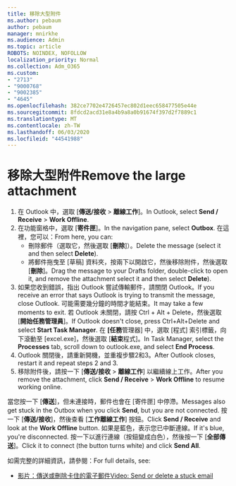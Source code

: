 ```yaml
---
title: 移除大型附件
ms.author: pebaum
author: pebaum
manager: mnirkhe
ms.audience: Admin
ms.topic: article
ROBOTS: NOINDEX, NOFOLLOW
localization_priority: Normal
ms.collection: Adm_O365
ms.custom:
- "2713"
- "9000768"
- "9002385"
- "4645"
ms.openlocfilehash: 382ce7702e4726457ec802d1eec658477505e44e
ms.sourcegitcommit: 8fdcd2acd31e8a4b9a8a0b91674f397d2f7889c1
ms.translationtype: MT
ms.contentlocale: zh-TW
ms.lasthandoff: 06/03/2020
ms.locfileid: "44541988"
---
```

# <a name="remove-the-large-attachment"></a><span data-ttu-id="d17f6-102">移除大型附件</span><span class="sxs-lookup"><span data-stu-id="d17f6-102">Remove the large attachment</span></span>

1. <span data-ttu-id="d17f6-103">在 Outlook 中，選取 [**傳送/接收**  >  **離線工作**]。</span><span class="sxs-lookup"><span data-stu-id="d17f6-103">In Outlook, select **Send / Receive** > **Work Offline**.</span></span> 
2. <span data-ttu-id="d17f6-104">在功能窗格中，選取 [**寄件匣**]。</span><span class="sxs-lookup"><span data-stu-id="d17f6-104">In the navigation pane, select **Outbox**.</span></span> <span data-ttu-id="d17f6-105">在這裡，您可以：</span><span class="sxs-lookup"><span data-stu-id="d17f6-105">From here, you can:</span></span> 
    - <span data-ttu-id="d17f6-106">刪除郵件（選取它，然後選取 [**刪除**]）。</span><span class="sxs-lookup"><span data-stu-id="d17f6-106">Delete the message (select it and then select **Delete**).</span></span>
    - <span data-ttu-id="d17f6-107">將郵件拖曳至 [草稿] 資料夾，按兩下以開啟它，然後移除附件，然後選取 [**刪除**]。</span><span class="sxs-lookup"><span data-stu-id="d17f6-107">Drag the message to your Drafts folder, double-click to open it, and remove the attachment select it and then select **Delete**).</span></span>
3. <span data-ttu-id="d17f6-108">如果您收到錯誤，指出 Outlook 嘗試傳輸郵件，請關閉 Outlook。</span><span class="sxs-lookup"><span data-stu-id="d17f6-108">If you receive an error that says Outlook is trying to transmit the message, close Outlook.</span></span> <span data-ttu-id="d17f6-109">可能需要幾分鐘的時間才能結束。</span><span class="sxs-lookup"><span data-stu-id="d17f6-109">It may take a few moments to exit.</span></span> <span data-ttu-id="d17f6-110">若 Outlook 未關閉，請按 Ctrl + Alt + Delete，然後選取 [**開始任務管理員**]。</span><span class="sxs-lookup"><span data-stu-id="d17f6-110">If Outlook doesn't close, press Ctrl+Alt+Delete and select **Start Task Manager**.</span></span> <span data-ttu-id="d17f6-111">在 **[任務**管理器] 中，選取 [程式] 索引標籤，向下滾動至 [excel.exe]，然後選取 [**結束**程式]。</span><span class="sxs-lookup"><span data-stu-id="d17f6-111">In Task Manager, select the **Processes** tab, scroll down to outlook.exe, and select **End Process**.</span></span>
4. <span data-ttu-id="d17f6-112">Outlook 關閉後，請重新開機，並重複步驟2和3。</span><span class="sxs-lookup"><span data-stu-id="d17f6-112">After Outlook closes, restart it and repeat steps 2 and 3.</span></span> 
5. <span data-ttu-id="d17f6-113">移除附件後，請按一下 [**傳送/接收**  >  **離線工作**] 以繼續線上工作。</span><span class="sxs-lookup"><span data-stu-id="d17f6-113">After you remove the attachment, click **Send / Receive** > **Work Offline** to resume working online.</span></span> 

<span data-ttu-id="d17f6-114">當您按一下 [**傳送**]，但未連接時，郵件也會在 [寄件匣] 中停滯。</span><span class="sxs-lookup"><span data-stu-id="d17f6-114">Messages also get stuck in the Outbox when you click **Send**, but you are not connected.</span></span> <span data-ttu-id="d17f6-115">按一下 [**傳送/接收**]，然後查看 [**工作離線工作**] 按鈕。</span><span class="sxs-lookup"><span data-stu-id="d17f6-115">Click **Send / Receive** and look at the **Work Offline** button.</span></span> <span data-ttu-id="d17f6-116">如果是藍色，表示您已中斷連線。</span><span class="sxs-lookup"><span data-stu-id="d17f6-116">If it's blue, you're disconnected.</span></span> <span data-ttu-id="d17f6-117">按一下以進行連線（按鈕變成白色），然後按一下 [**全部傳送**]。</span><span class="sxs-lookup"><span data-stu-id="d17f6-117">Click it to connect (the button turns white) and click **Send All**.</span></span>
 
 <span data-ttu-id="d17f6-118">如需完整的詳細資訊，請參閱：</span><span class="sxs-lookup"><span data-stu-id="d17f6-118">For full details, see:</span></span>
- [<span data-ttu-id="d17f6-119">影片：傳送或刪除卡住的電子郵件</span><span class="sxs-lookup"><span data-stu-id="d17f6-119">Video: Send or delete a stuck email</span></span>](https://support.office.com/article/Video-Send-or-delete-an-email-stuck-in-your-outbox-26d5d34a-4e5f-444a-a9e8-44db04a94dec) 